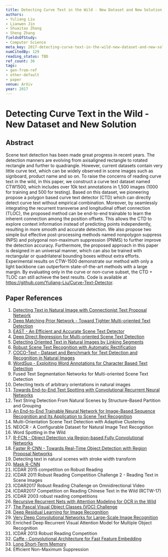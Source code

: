 ```yaml
---
title: Detecting Curve Text in the Wild - New Dataset and New Solution
authors:
- Yuliang Liu
- Lianwen Jin
- Shuaitao Zhang
- Sheng Zhang
fieldsOfStudy:
- Computer Science
meta_key: 2017-detecting-curve-text-in-the-wild-new-dataset-and-new-solution
numCitedBy: 129
reading_status: TBD
ref_count: 36
tags:
- gen-from-ref
- other-default
- paper
venue: ArXiv
year: 2017
---
```


# Detecting Curve Text in the Wild - New Dataset and New Solution

## Abstract

Scene text detection has been made great progress in recent years. The detection manners are evolving from axisaligned rectangle to rotated rectangle and further to quadrangle. However, current datasets contain very little curve text, which can be widely observed in scene images such as signboard, product name and so on. To raise the concerns of reading curve text in the wild, in this paper, we construct a curve text dataset named CTW1500, which includes over 10k text annotations in 1,500 images (1000 for training and 500 for testing). Based on this dataset, we pioneering propose a polygon based curve text detector (CTD) which can directly detect curve text without empirical combination. Moreover, by seamlessly integrating the recurrent transverse and longitudinal offset connection (TLOC), the proposed method can be end-to-end trainable to learn the inherent connection among the position offsets. This allows the CTD to explore context information instead of predicting points independently, resulting in more smooth and accurate detection. We also propose two simple but effective post-processing methods named nonpolygon suppress (NPS) and polygonal non-maximum suppression (PNMS) to further improve the detection accuracy. Furthermore, the proposed approach in this paper is designed in an universal manner, which can also be trained with rectangular or quadrilateral bounding boxes without extra efforts. Experimental results on CTW-1500 demonstrate our method with only a light backbone can outperform state-of-the-art methods with a large margin. By evaluating only in the curve or non-curve subset, the CTD + TLOC can still achieve the best results. Code is available at https://github.com/Yuliang-Liu/Curve-Text-Detector.

## Paper References

1. [Detecting Text in Natural Image with Connectionist Text Proposal Network](2016-detecting-text-in-natural-image-with-connectionist-text-proposal-network)
2. [Deep Matching Prior Network - Toward Tighter Multi-oriented Text Detection](2017-deep-matching-prior-network-toward-tighter-multi-oriented-text-detection)
3. [EAST - An Efficient and Accurate Scene Text Detector](2017-east-an-efficient-and-accurate-scene-text-detector)
4. [Deep Direct Regression for Multi-oriented Scene Text Detection](2017-deep-direct-regression-for-multi-oriented-scene-text-detection)
5. [Detecting Oriented Text in Natural Images by Linking Segments](2017-detecting-oriented-text-in-natural-images-by-linking-segments)
6. [Robust Scene Text Recognition with Automatic Rectification](2016-robust-scene-text-recognition-with-automatic-rectification)
7. [COCO-Text - Dataset and Benchmark for Text Detection and Recognition in Natural Images](2016-coco-text-dataset-and-benchmark-for-text-detection-and-recognition-in-natural-images)
8. [WordSup - Exploiting Word Annotations for Character Based Text Detection](2017-wordsup-exploiting-word-annotations-for-character-based-text-detection)
9. Fused Text Segmentation Networks for Multi-oriented Scene Text Detection
10. Detecting texts of arbitrary orientations in natural images
11. [Towards End-to-End Text Spotting with Convolutional Recurrent Neural Networks](2017-towards-end-to-end-text-spotting-with-convolutional-recurrent-neural-networks)
12. Text String Detection From Natural Scenes by Structure-Based Partition and Grouping
13. [An End-to-End Trainable Neural Network for Image-Based Sequence Recognition and Its Application to Scene Text Recognition](2017-an-end-to-end-trainable-neural-network-for-image-based-sequence-recognition-and-its-application-to-scene-text-recognition)
14. Multi-Orientation Scene Text Detection with Adaptive Clustering
15. NEOCR - A Configurable Dataset for Natural Image Text Recognition
16. Word Spotting in the Wild
17. [R-FCN - Object Detection via Region-based Fully Convolutional Networks](2016-r-fcn-object-detection-via-region-based-fully-convolutional-networks)
18. [Faster R-CNN - Towards Real-Time Object Detection with Region Proposal Networks](2015-faster-r-cnn-towards-real-time-object-detection-with-region-proposal-networks)
19. Detecting text in natural scenes with stroke width transform
20. [Mask R-CNN](2017-mask-r-cnn)
21. ICDAR 2015 competition on Robust Reading
22. ICDAR 2011 Robust Reading Competition Challenge 2 - Reading Text in Scene Images
23. ICDAR2017 Robust Reading Challenge on Omnidirectional Video
24. ICDAR2017 Competition on Reading Chinese Text in the Wild (RCTW-17)
25. ICDAR 2003 robust reading competitions
26. [Recursive Recurrent Nets with Attention Modeling for OCR in the Wild](2016-recursive-recurrent-nets-with-attention-modeling-for-ocr-in-the-wild)
27. [The Pascal Visual Object Classes (VOC) Challenge](2009-the-pascal-visual-object-classes-voc-challenge)
28. [Deep Residual Learning for Image Recognition](2016-deep-residual-learning-for-image-recognition)
29. [Very Deep Convolutional Networks for Large-Scale Image Recognition](2015-very-deep-convolutional-networks-for-large-scale-image-recognition)
30. Enriched Deep Recurrent Visual Attention Model for Multiple Object Recognition
31. ICDAR 2013 Robust Reading Competition
32. [Caffe - Convolutional Architecture for Fast Feature Embedding](2014-caffe-convolutional-architecture-for-fast-feature-embedding)
33. [Long Short-Term Memory](1997-long-short-term-memory)
34. Efficient Non-Maximum Suppression

